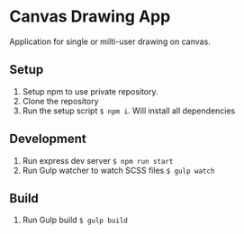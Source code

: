 # Canvas Drawing App

Application for single or milti-user drawing on canvas.

## Setup
1. Setup npm to use private repository. 
1. Clone the repository
1. Run the setup script `$ npm i`. Will install all dependencies

## Development
1. Run express dev server `$ npm run start`
1. Run Gulp watcher to watch SCSS files `$ gulp watch`

## Build
1. Run Gulp build `$ gulp build`
